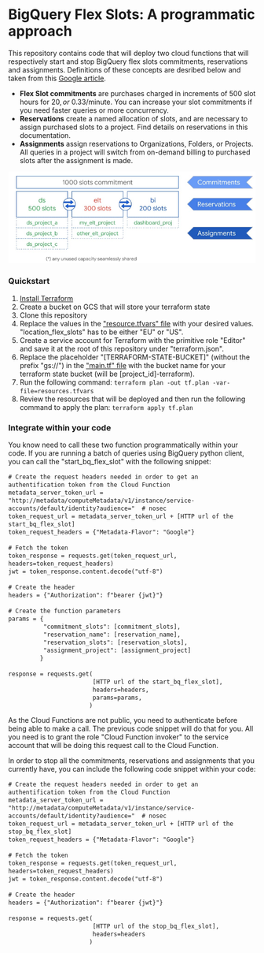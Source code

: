 # BigQuery Flex Slots: A programmatic approach

This repository contains code that will deploy two cloud functions that will respectively 
start and stop BigQuery flex slots commitments, reservations and assignments. Definitions of these
concepts are desribed below and taken from this [Google article](https://cloud.google.com/blog/products/data-analytics/optimize-bigquery-costs-with-flex-slots?utm_source=feedburner&utm_medium=email&utm_campaign=Feed:%2Bgoogleblog%2FCNkG%2B(Google%2BCloud%2BPlatform%2BBlog)).

- **Flex Slot commitments** are purchases charged in increments of 500 slot hours for $20, or ~$0.33/minute. 
You can increase your slot commitments if you need faster queries or more concurrency.  
- **Reservations** create a named allocation of slots, and are necessary to assign purchased slots to 
a project. Find details on reservations in this documentation.
- **Assignments** assign reservations to Organizations, Folders, or Projects. All queries in a project 
will switch from on-demand billing to purchased slots after the assignment is made.


![alt text](bq_flex_slots.jpg)

### Quickstart

1. [Install Terraform](https://learn.hashicorp.com/terraform/getting-started/install.html)
2. Create a bucket on GCS that will store your terraform state
3. Clone this repository
4. Replace the values in the ["resource.tfvars" file](https://github.com/Fourcast/bq_flex_slots/blob/master/resources.tfvars) 
   with your desired values. "location_flex_slots" has to be either "EU" or "US".
5. Create a service account for Terraform with the primitive role "Editor" and save it at the root of this 
repository under "terraform.json".
6. Replace the placeholder "[TERRAFORM-STATE-BUCKET]" (without the prefix "gs://") in the ["main.tf" file](https://github.com/Fourcast/bq_flex_slots/blob/master/main.tf)
with the bucket name for your terraform state bucket (will be [project_id]-terraform).
7. Run the following command:
```terraform plan -out tf.plan -var-file=resources.tfvars```
8. Review the resources that will be deployed and then run the following command to apply the plan:
```terraform apply tf.plan```

### Integrate within your code

You know need to call these two function programmatically within your code. If you are running a batch of
queries using BigQuery python client, you can call the "start_bq_flex_slot" with the following snippet:

``` 
# Create the request headers needed in order to get an authentification token from the Cloud Function  
metadata_server_token_url = "http://metadata/computeMetadata/v1/instance/service-accounts/default/identity?audience="  # nosec
token_request_url = metadata_server_token_url + [HTTP url of the start_bq_flex_slot]
token_request_headers = {"Metadata-Flavor": "Google"}

# Fetch the token
token_response = requests.get(token_request_url, headers=token_request_headers)
jwt = token_response.content.decode("utf-8")

# Create the header
headers = {"Authorization": f"bearer {jwt}"}

# Create the function parameters
params = {
          "commitment_slots": [commitment_slots],
          "reservation_name": [reservation_name],
          "reservation_slots": [reservation_slots],
          "assignment_project": [assignment_project]
         }

response = requests.get(
                        [HTTP url of the start_bq_flex_slot],
                        headers=headers,
                        params=params,
                       )
``` 

As the Cloud Functions are not public, you need to authenticate before being able to make a call. The previous
code snippet will do that for you. All you need is to grant the role "Cloud Function invoker" to the service account
that will be doing this request call to the Cloud Function.

In order to stop all the commitments, reservations and assignments that you currently have, you can include
the following code snippet within your code:

``` 
# Create the request headers needed in order to get an authentification token from the Cloud Function  
metadata_server_token_url = "http://metadata/computeMetadata/v1/instance/service-accounts/default/identity?audience="  # nosec
token_request_url = metadata_server_token_url + [HTTP url of the stop_bq_flex_slot]
token_request_headers = {"Metadata-Flavor": "Google"}

# Fetch the token
token_response = requests.get(token_request_url, headers=token_request_headers)
jwt = token_response.content.decode("utf-8")

# Create the header
headers = {"Authorization": f"bearer {jwt}"}

response = requests.get(
                        [HTTP url of the stop_bq_flex_slot],
                        headers=headers
                       )
``` 